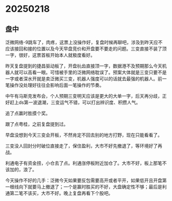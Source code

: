 # 20250218



## 盘中

泛微网络-9跳车了，肉疼，这票上没操作好，复盘时候再聊吧，涉及到昨天应不应该接回和接的位置以及今天早盘竞价和开盘要不要走的问题。三变直接不装了顶一字，很好，这票首板开始本人就极度看好。

昨天复盘提到的捷昌驱动板了，开盘杭齿直接顶一字，数据港不及预期那么今天机器人就可以高看一眼。可惜被手里的泛微网络耽误了。预案大体就是三变只要不是一字或者深水开就是卖泛微买三变，机器人强度可以的话就去最强的机器人。前一笔操作没处理好往往会影响后面一笔操作的节奏。

中午有马斯克发布会，个人预期三变明天应该是更大的大单一字，后天再分歧，正好赶上ds第一波退潮，三变运气不错，可以打出辨识度、积攒人气。

追了点赢时胜摸个奖。

跟了点粤桂，之前复盘提到过。

早盘没想到今天三变会开板，不然肯定不回去别的地方打野，现在只能看看了。

三变没人回封分时破位直接走了，保住盈利，大市不好先撤退了，等环境好了再战。

利通电子有资金捞，小仓去了点。利通涨停板附近加仓了。大市不好，板上那笔不该加的，浪了。

今天操作不好的几手：泛微今天如果要反包需要高开或者平开，如果低开且开盘第一根线向下就要马上撤退了；一个是赢时胜买的不好，大盘确定性不够；最后是利通第二笔不该买，大市不好。晚上复盘再看下个股吧。
